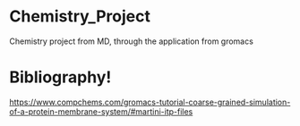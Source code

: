 # Chemistry_Project
Chemistry project from MD, through the application from gromacs


# Bibliography!

https://www.compchems.com/gromacs-tutorial-coarse-grained-simulation-of-a-protein-membrane-system/#martini-itp-files
